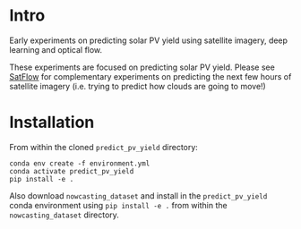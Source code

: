 # Intro
Early experiments on predicting solar PV yield using satellite imagery, deep learning and optical flow.

These experiments are focused on predicting solar PV yield.  Please see [SatFlow](https://github.com/openclimatefix/satflow/) for complementary experiments on predicting the next few hours of satellite imagery (i.e. trying to predict how clouds are going to move!)

# Installation

From within the cloned `predict_pv_yield` directory:

```
conda env create -f environment.yml
conda activate predict_pv_yield
pip install -e .
```

Also download `nowcasting_dataset` and install in the `predict_pv_yield` conda environment using `pip install -e .` from within the `nowcasting_dataset` directory.

